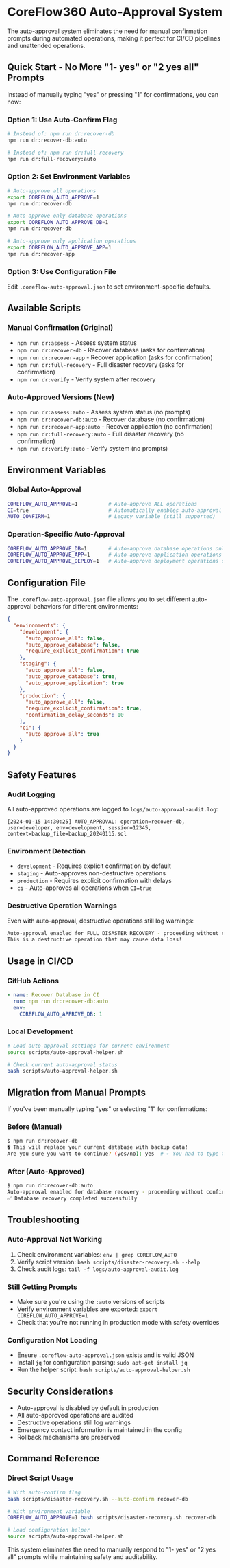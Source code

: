 # CoreFlow360 Auto-Approval System

The auto-approval system eliminates the need for manual confirmation prompts during automated operations, making it perfect for CI/CD pipelines and unattended operations.

## Quick Start - No More "1- yes" or "2 yes all" Prompts

Instead of manually typing "yes" or pressing "1" for confirmations, you can now:

### Option 1: Use Auto-Confirm Flag
```bash
# Instead of: npm run dr:recover-db
npm run dr:recover-db:auto

# Instead of: npm run dr:full-recovery  
npm run dr:full-recovery:auto
```

### Option 2: Set Environment Variables
```bash
# Auto-approve all operations
export COREFLOW_AUTO_APPROVE=1
npm run dr:recover-db

# Auto-approve only database operations
export COREFLOW_AUTO_APPROVE_DB=1
npm run dr:recover-db

# Auto-approve only application operations
export COREFLOW_AUTO_APPROVE_APP=1
npm run dr:recover-app
```

### Option 3: Use Configuration File
Edit `.coreflow-auto-approval.json` to set environment-specific defaults.

## Available Scripts

### Manual Confirmation (Original)
- `npm run dr:assess` - Assess system status
- `npm run dr:recover-db` - Recover database (asks for confirmation)
- `npm run dr:recover-app` - Recover application (asks for confirmation)
- `npm run dr:full-recovery` - Full disaster recovery (asks for confirmation)
- `npm run dr:verify` - Verify system after recovery

### Auto-Approved Versions (New)
- `npm run dr:assess:auto` - Assess system status (no prompts)
- `npm run dr:recover-db:auto` - Recover database (no confirmation)
- `npm run dr:recover-app:auto` - Recover application (no confirmation)
- `npm run dr:full-recovery:auto` - Full disaster recovery (no confirmation)
- `npm run dr:verify:auto` - Verify system (no prompts)

## Environment Variables

### Global Auto-Approval
```bash
COREFLOW_AUTO_APPROVE=1          # Auto-approve ALL operations
CI=true                          # Automatically enables auto-approval
AUTO_CONFIRM=1                   # Legacy variable (still supported)
```

### Operation-Specific Auto-Approval
```bash
COREFLOW_AUTO_APPROVE_DB=1       # Auto-approve database operations only
COREFLOW_AUTO_APPROVE_APP=1      # Auto-approve application operations only
COREFLOW_AUTO_APPROVE_DEPLOY=1   # Auto-approve deployment operations only
```

## Configuration File

The `.coreflow-auto-approval.json` file allows you to set different auto-approval behaviors for different environments:

```json
{
  "environments": {
    "development": {
      "auto_approve_all": false,
      "auto_approve_database": false,
      "require_explicit_confirmation": true
    },
    "staging": {
      "auto_approve_all": false,
      "auto_approve_database": true,
      "auto_approve_application": true
    },
    "production": {
      "auto_approve_all": false,
      "require_explicit_confirmation": true,
      "confirmation_delay_seconds": 10
    },
    "ci": {
      "auto_approve_all": true
    }
  }
}
```

## Safety Features

### Audit Logging
All auto-approved operations are logged to `logs/auto-approval-audit.log`:
```
[2024-01-15 14:30:25] AUTO_APPROVAL: operation=recover-db, user=developer, env=development, session=12345, context=backup_file=backup_20240115.sql
```

### Environment Detection
- `development` - Requires explicit confirmation by default
- `staging` - Auto-approves non-destructive operations
- `production` - Requires explicit confirmation with delays
- `ci` - Auto-approves all operations when `CI=true`

### Destructive Operation Warnings
Even with auto-approval, destructive operations still log warnings:
```bash
Auto-approval enabled for FULL DISASTER RECOVERY - proceeding without confirmation
This is a destructive operation that may cause data loss!
```

## Usage in CI/CD

### GitHub Actions
```yaml
- name: Recover Database in CI
  run: npm run dr:recover-db:auto
  env:
    COREFLOW_AUTO_APPROVE_DB: 1
```

### Local Development
```bash
# Load auto-approval settings for current environment
source scripts/auto-approval-helper.sh

# Check current auto-approval status
bash scripts/auto-approval-helper.sh
```

## Migration from Manual Prompts

If you've been manually typing "yes" or selecting "1" for confirmations:

### Before (Manual)
```bash
$ npm run dr:recover-db
� This will replace your current database with backup data!
Are you sure you want to continue? (yes/no): yes  # ← You had to type this
```

### After (Auto-Approved)
```bash
$ npm run dr:recover-db:auto
Auto-approval enabled for database recovery - proceeding without confirmation
✅ Database recovery completed successfully
```

## Troubleshooting

### Auto-Approval Not Working
1. Check environment variables: `env | grep COREFLOW_AUTO`
2. Verify script version: `bash scripts/disaster-recovery.sh --help`
3. Check audit logs: `tail -f logs/auto-approval-audit.log`

### Still Getting Prompts
- Make sure you're using the `:auto` versions of scripts
- Verify environment variables are exported: `export COREFLOW_AUTO_APPROVE=1`
- Check that you're not running in production mode with safety overrides

### Configuration Not Loading
- Ensure `.coreflow-auto-approval.json` exists and is valid JSON
- Install `jq` for configuration parsing: `sudo apt-get install jq`
- Run the helper script: `bash scripts/auto-approval-helper.sh`

## Security Considerations

- Auto-approval is disabled by default in production
- All auto-approved operations are audited
- Destructive operations still log warnings
- Emergency contact information is maintained in the config
- Rollback mechanisms are preserved

## Command Reference

### Direct Script Usage
```bash
# With auto-confirm flag
bash scripts/disaster-recovery.sh --auto-confirm recover-db

# With environment variable
COREFLOW_AUTO_APPROVE=1 bash scripts/disaster-recovery.sh recover-db

# Load configuration helper
source scripts/auto-approval-helper.sh
```

This system eliminates the need to manually respond to "1- yes" or "2 yes all" prompts while maintaining safety and auditability.